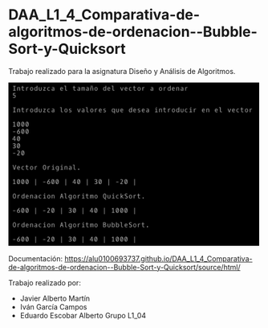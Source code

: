 # DAA_L1_4_Comparativa-de-algoritmos-de-ordenacion--Bubble-Sort-y-Quicksort
Trabajo realizado para la asignatura Diseño y Análisis de Algoritmos.

<img src="https://github.com/alu0100693737/DAA_L1_4_Comparativa-de-algoritmos-de-ordenacion--Bubble-Sort-y-Quicksort/blob/master/source/ejecucion.png" width="500">

Documentación:
https://alu0100693737.github.io/DAA_L1_4_Comparativa-de-algoritmos-de-ordenacion--Bubble-Sort-y-Quicksort/source/html/

Trabajo realizado por:
 * Javier Alberto Martín
 * Iván García Campos
 * Eduardo Escobar Alberto
Grupo L1_04
